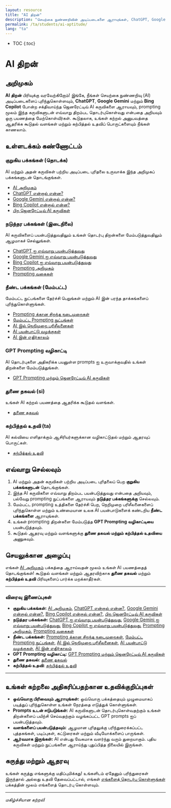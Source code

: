 ```yaml
---
layout: resource
title: "AI திறன்"
description: "செயற்கை நுண்ணறிவின் அடிப்படைகளை ஆராயுங்கள், ChatGPT, Google Gemini மற்றும் Bing Copilot போன்ற ஜெனரேட்டிவ் AI கருவிகள் பற்றி அறிக, மற்றும் பயனுள்ள prompting நுட்பங்களை தேர்ச்சி பெறுங்கள்."
permalink: /ta/students/ai-aptitude/
lang: "ta"
---
```

* TOC
{:toc}

# AI திறன்

## அறிமுகம்
**AI திறன்** பிரிவுக்கு வரவேற்கிறோம்! இங்கே, நீங்கள் செயற்கை நுண்ணறிவு (AI) அடிப்படைகளைப் புரிந்துகொள்ளவும், **ChatGPT**, **Google Gemini** மற்றும் **Bing Copilot** போன்ற சக்திவாய்ந்த ஜெனரேட்டிவ் AI கருவிகளை ஆராயவும், prompting மூலம் இந்த கருவிகளுடன் எவ்வாறு திறம்பட தொடர்புகொள்வது என்பதை அறியவும் ஒரு பயணத்தை மேற்கொள்வீர்கள். கூடுதலாக, உங்கள் கற்றல் அனுபவத்தை ஆதரிக்க கூடுதல் வளங்கள் மற்றும் கற்பித்தல் உதவிப் பொருட்களையும் நீங்கள் காணலாம்.

## உள்ளடக்கம் கண்ணோட்டம்

### **குறுகிய பக்கங்கள் (தொடக்க)**
AI மற்றும் அதன் கருவிகள் பற்றிய அடிப்படை புரிதலை உருவாக்க இந்த அறிமுகப் பக்கங்களுடன் தொடங்குங்கள்.
- [AI அறிமுகம்](./introduction-to-ai)
- [ChatGPT என்றால் என்ன?](./what-is-chatgpt)
- [Google Gemini என்றால் என்ன?](./what-is-gemini)
- [Bing Copilot என்றால் என்ன?](./bing-copilot)
- [பிற ஜெனரேட்டிவ் AI கருவிகள்](./other-generative-ai-tools)

### **நடுத்தர பக்கங்கள் (இடைநிலை)**
AI கருவிகளைப் பயன்படுத்துவதிலும் உங்கள் தொடர்பு திறன்களை மேம்படுத்துவதிலும் ஆழமாகச் செல்லுங்கள்.
- [ChatGPT ஐ எவ்வாறு பயன்படுத்துவது](./how-to-use-chatgpt)
- [Google Gemini ஐ எவ்வாறு பயன்படுத்துவது](./how-to-use-gemini)
- [Bing Copilot ஐ எவ்வாறு பயன்படுத்துவது](./how-to-use-bing-copilot)
- [Prompting அறிமுகம்](./introduction-to-prompting)
- [Prompting வகைகள்](./types-of-prompting)

### **நீண்ட பக்கங்கள் (மேம்பட்ட)**
மேம்பட்ட நுட்பங்களை தேர்ச்சி பெறுங்கள் மற்றும் AI இன் பரந்த தாக்கங்களைப் புரிந்துகொள்ளுங்கள்.
- [Prompting க்கான சிறந்த நடைமுறைகள்](./best-practices-prompting)
- [மேம்பட்ட Prompting நுட்பங்கள்](./advanced-prompting-techniques)
- [AI இல் நெறிமுறை பரிசீலனைகள்](./ethical-considerations-ai)
- [AI பயன்பாட்டு வழக்குகள்](./ai-use-cases)
- [AI இன் எதிர்காலம்](./future-of-ai)

### **GPT Prompting வழிகாட்டி**
AI தொடர்புகளை அதிகரிக்க பயனுள்ள prompts ஐ உருவாக்குவதில் உங்கள் திறன்களை மேம்படுத்துங்கள்.
- [GPT Prompting மற்றும் ஜெனரேட்டிவ் AI கருவிகள்](./gpt-prompting)

### **துணை தகவல் (si)**
உங்கள் AI கற்றல் பயணத்தை ஆதரிக்க கூடுதல் வளங்கள்.
- [துணை தகவல்](./si/index)

### **கற்பித்தல் உதவி (ta)**
AI கல்வியை எளிதாக்கும் ஆசிரியர்களுக்கான வழிகாட்டுதல் மற்றும் ஆதரவுப் பொருட்கள்.
- [கற்பித்தல் உதவி](./ta/index)

## எவ்வாறு செல்லவும்
1. AI மற்றும் அதன் கருவிகள் பற்றிய அடிப்படை புரிதலைப் பெற **குறுகிய பக்கங்களுடன்** தொடங்குங்கள்.
2. இந்த AI கருவிகளை எவ்வாறு திறம்பட பயன்படுத்துவது என்பதை அறியவும், பல்வேறு prompting நுட்பங்களை ஆராயவும் **நடுத்தர பக்கங்களுக்கு** செல்லவும்.
3. மேம்பட்ட prompting உத்திகளை தேர்ச்சி பெற, நெறிமுறை பரிசீலனைகளைப் புரிந்துகொள்ள மற்றும் உண்மையான உலக AI பயன்பாடுகளைக் கண்டறிய **நீண்ட பக்கங்களை** ஆராயுங்கள்.
4. உங்கள் prompting திறன்களை மேம்படுத்த **GPT Prompting வழிகாட்டியை** பயன்படுத்தவும்.
5. கூடுதல் ஆதரவு மற்றும் வளங்களுக்கு **துணை தகவல் மற்றும் கற்பித்தல் உதவியை** அணுகவும்.

## செயலுக்கான அழைப்பு
எங்கள் [AI அறிமுகம்](./introduction-to-ai) பக்கத்தை ஆராய்வதன் மூலம் உங்கள் AI பயணத்தைத் தொடங்குங்கள்! கூடுதல் வளங்கள் மற்றும் ஆதரவிற்காக **துணை தகவல்** மற்றும் **கற்பித்தல் உதவி** பிரிவுகளைப் பார்க்க மறக்காதீர்கள்.

---

### **விரைவு இணைப்புகள்**
- **குறுகிய பக்கங்கள்:** [AI அறிமுகம்](./introduction-to-ai), [ChatGPT என்றால் என்ன?](./what-is-chatgpt), [Google Gemini என்றால் என்ன?](./what-is-gemini), [Bing Copilot என்றால் என்ன?](./bing-copilot), [பிற ஜெனரேட்டிவ் AI கருவிகள்](./other-generative-ai-tools)
- **நடுத்தர பக்கங்கள்:** [ChatGPT ஐ எவ்வாறு பயன்படுத்துவது](./how-to-use-chatgpt), [Google Gemini ஐ எவ்வாறு பயன்படுத்துவது](./how-to-use-gemini), [Bing Copilot ஐ எவ்வாறு பயன்படுத்துவது](./how-to-use-bing-copilot), [Prompting அறிமுகம்](./introduction-to-prompting), [Prompting வகைகள்](./types-of-prompting)
- **நீண்ட பக்கங்கள்:** [Prompting க்கான சிறந்த நடைமுறைகள்](./best-practices-prompting), [மேம்பட்ட Prompting நுட்பங்கள்](./advanced-prompting-techniques), [AI இல் நெறிமுறை பரிசீலனைகள்](./ethical-considerations-ai), [AI பயன்பாட்டு வழக்குகள்](./ai-use-cases), [AI இன் எதிர்காலம்](./future-of-ai)
- **GPT Prompting வழிகாட்டி:** [GPT Prompting மற்றும் ஜெனரேட்டிவ் AI கருவிகள்](./gpt-prompting)
- **துணை தகவல்:** [துணை தகவல்](./si/index)
- **கற்பித்தல் உதவி:** [கற்பித்தல் உதவி](./ta/index)

---

## உங்கள் கற்றலை அதிகரிப்பதற்கான உதவிக்குறிப்புகள்
- **ஒவ்வொரு பிரிவையும் ஆராயுங்கள்:** ஒவ்வொரு பக்கத்தையும் முழுமையாகப் படித்துப் புரிந்துகொள்ள உங்கள் நேரத்தை எடுத்துக் கொள்ளுங்கள்.
- **Prompts உடன் ஈடுபடுங்கள்:** AI கருவிகளுடன் தொடர்புகொள்வதற்கும் உங்கள் திறன்களைப் பயிற்சி செய்வதற்கும் வழங்கப்பட்ட GPT prompts ஐப் பயன்படுத்தவும்.
- **வளங்களைப் பயன்படுத்தவும்:** ஆழமான புரிதலுக்கு பரிந்துரைக்கப்பட்ட புத்தகங்கள், படிப்புகள், கட்டுரைகள் மற்றும் வீடியோக்களைப் பாருங்கள்.
- **ஆர்வமாக இருங்கள்:** AI என்பது வேகமாக வளர்ந்து வரும் துறையாகும். புதிய கருவிகள் மற்றும் நுட்பங்களை ஆராய்ந்து புதுப்பித்த நிலையில் இருங்கள்.

## கருத்து மற்றும் ஆதரவு
உங்கள் கருத்து எங்களுக்கு மதிப்புமிக்கது! உங்களிடம் ஏதேனும் பரிந்துரைகள் இருந்தால் அல்லது உதவி தேவைப்பட்டால், எங்கள் [எங்களைத் தொடர்பு கொள்ளுங்கள்](#) பக்கத்தின் மூலம் எங்களைத் தொடர்பு கொள்ளவும்.

---

*மகிழ்ச்சியான கற்றல்!*